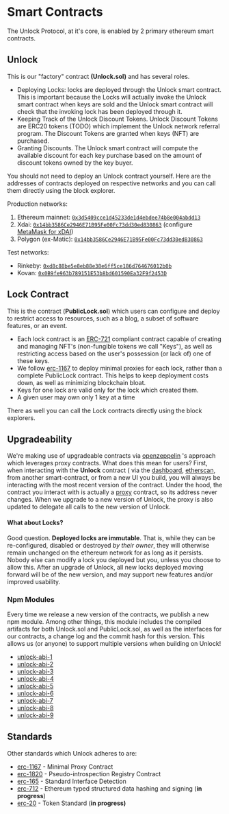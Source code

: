 # Smart Contracts

The Unlock Protocol, at it's core, is enabled by 2 primary ethereum smart contracts.

## **Unlock**

This is our "factory" contract **\(Unlock.sol\)** and has several roles.

* Deploying Locks: locks are deployed through the Unlock smart contract. This is important because the Locks will actually invoke the Unlock smart contract when keys are sold and the Unlock smart contract will check that the invoking lock has been deployed through it.
* Keeping Track of the Unlock Discount Tokens. Unlock Discount Tokens are ERC20 tokens \(TODO\) which implement the Unlock network referral program. The Discount Tokens are granted when keys \(NFT\) are purchased.
* Granting Discounts. The Unlock smart contract will compute the available discount for each key purchase based on the amount of discount tokens owned by the key buyer.

You should not need to deploy an Unlock contract yourself. Here are the addresses of contracts deployed on respective networks and you can call them directly using the block explorer.

Production networks:

1. Ethereum mainnet: [`0x3d5409cce1d45233de1d4ebdee74b8e004abdd13`](https://etherscan.io/address/0x3d5409cce1d45233de1d4ebdee74b8e004abdd13)
2. Xdai: [`0x14bb3586Ce2946E71B95Fe00Fc73dd30ed830863`](https://blockscout.com/xdai/mainnet/address/0x14bb3586Ce2946E71B95Fe00Fc73dd30ed830863) \(configure [MetaMask for xDAI](https://www.xdaichain.com/for-users/wallets/metamask)\)
3. Polygon (ex-Matic): [`0x14bb3586Ce2946E71B95Fe00Fc73dd30ed830863`](https://polygonscan.com/address/0x14bb3586Ce2946E71B95Fe00Fc73dd30ed830863) 

Test networks:

* Rinkeby: [`0xd8c88be5e8eb88e38e6ff5ce186d764676012b0b`](https://rinkeby.etherscan.io/address/0xd8c88be5e8eb88e38e6ff5ce186d764676012b0b)
* Kovan: [`0x0B9fe963b789151E53b8bd601590Ea32F9f2453D`](https://kovan.etherscan.io/address/0x0B9fe963b789151E53b8bd601590Ea32F9f2453D)


## **Lock Contract**

This is the contract \(**PublicLock.sol**\) which users can configure and deploy to restrict access to resources, such as a blog, a subset of software features, or an event.

* Each lock contract is an [ERC-721](https://eips.ethereum.org/EIPS/eip-721) compliant contract capable of creating and managing NFT's \(non-fungible tokens we call "Keys"\), as well as restricting access based on the user's possession \(or lack of\) one of these keys.
* We follow [erc-1167](https://eips.ethereum.org/EIPS/eip-1167) to deploy minimal proxies for each lock, rather than a complete PublicLock contract. This helps to keep deployment costs down, as well as minimizing blockchain bloat.
* Keys for one lock are valid only for the lock which created them.
* A given user may own only 1 key at a time

There as well you can call the Lock contracts directly using the block explorers.

## Upgradeability

We're making use of upgradeable contracts via [openzeppelin](https://docs.openzeppelin.com/cli/2.6/contracts-architecture) 's approach which leverages proxy contracts. What does this mean for users? First, when interacting with the **Unlock** contract \( via the [dashboard](https://app.unlock-protocol.com/dashboard/), [etherscan](https://etherscan.io/address/0x3d5409cce1d45233de1d4ebdee74b8e004abdd13#code), from another smart-contract, or from a new UI you build, you will always be interacting with the most recent version of the contract. Under the hood, the contract you interact with is actually a [proxy](https://github.com/OpenZeppelin/openzeppelin-sdk/blob/master/packages/lib/contracts/upgradeability/InitializableAdminUpgradeabilityProxy.sol) contract, so its address never changes. When we upgrade to a new version of Unlock, the proxy is also updated to delegate all calls to the new version of Unlock.

#### What about Locks?

Good question. **Deployed locks are immutable**. That is, while they can be re-configured, disabled or destroyed _by their owner_, they will otherwise remain unchanged on the ethereum network for as long as it persists. Nobody else can modify a lock you deployed but you, unless you choose to allow this. After an upgrade of Unlock, all new locks deployed moving forward will be of the new version, and may support new features and/or improved usability.

### Npm Modules

Every time we release a new version of the contracts, we publish a new npm module. Among other things, this module includes the compiled artifacts for both Unlock.sol and PublicLock.sol, as well as the interfaces for our contracts, a change log and the commit hash for this version. This allows us \(or anyone\) to support multiple versions when building on Unlock!

* [unlock-abi-1](https://www.npmjs.com/package/@unlock-protocol/unlock-abi-1)
* [unlock-abi-2](https://www.npmjs.com/package/@unlock-protocol/unlock-abi-2)
* [unlock-abi-3](https://www.npmjs.com/package/@unlock-protocol/unlock-abi-3)
* [unlock-abi-4](https://www.npmjs.com/package/@unlock-protocol/unlock-abi-4)
* [unlock-abi-5](https://www.npmjs.com/package/@unlock-protocol/unlock-abi-5)
* [unlock-abi-6](https://www.npmjs.com/package/@unlock-protocol/unlock-abi-6)
* [unlock-abi-7](https://www.npmjs.com/package/@unlock-protocol/unlock-abi-7)
* [unlock-abi-8](https://www.npmjs.com/package/@unlock-protocol/unlock-abi-8)
* [unlock-abi-9](https://www.npmjs.com/package/@unlock-protocol/unlock-abi-9)

## Standards

Other standards which Unlock adheres to are:

* [erc-1167](https://eips.ethereum.org/EIPS/eip-1167) - Minimal Proxy Contract
* [erc-1820](https://eips.ethereum.org/EIPS/eip-1820) - Pseudo-introspection Registry Contract
* [erc-165](https://eips.ethereum.org/EIPS/eip-165) - Standard Interface Detection
* [erc-712](https://eips.ethereum.org/EIPS/eip-712)  -  Ethereum typed structured data hashing and signing \(**in progress**\)
* [erc-20](https://eips.ethereum.org/EIPS/eip-20) - Token Standard  \(**in progress\)**

